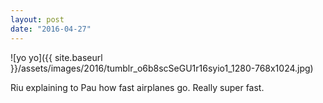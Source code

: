 ```yaml
---
layout: post
date: "2016-04-27"
---
```


![yo yo]({{ site.baseurl }}/assets/images/2016/tumblr_o6b8scSeGU1r16syio1_1280-768x1024.jpg)

Riu explaining to Pau how fast airplanes go. Really super fast.
